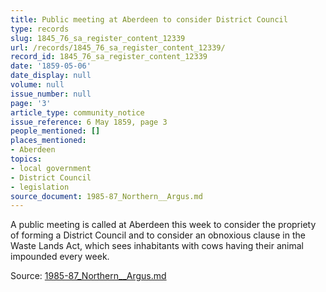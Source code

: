 ```yaml
---
title: Public meeting at Aberdeen to consider District Council
type: records
slug: 1845_76_sa_register_content_12339
url: /records/1845_76_sa_register_content_12339/
record_id: 1845_76_sa_register_content_12339
date: '1859-05-06'
date_display: null
volume: null
issue_number: null
page: '3'
article_type: community_notice
issue_reference: 6 May 1859, page 3
people_mentioned: []
places_mentioned:
- Aberdeen
topics:
- local government
- District Council
- legislation
source_document: 1985-87_Northern__Argus.md
---
```


A public meeting is called at Aberdeen this week to consider the propriety of forming a District Council and to consider an obnoxious clause in the Waste Lands Act, which sees inhabitants with cows having their animal impounded every week.

Source: [1985-87_Northern__Argus.md](/downloads/markdown/1985-87_Northern__Argus.md)
